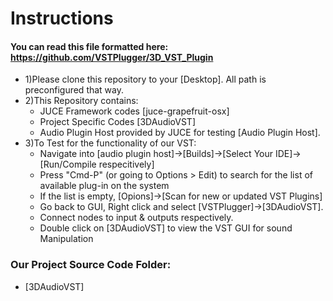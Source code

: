 # Instructions


#### You can read this file formatted here: https://github.com/VSTPlugger/3D_VST_Plugin 

- 1)Please clone this repository to your [Desktop]. All path is preconfigured that way.
- 2)This Repository contains:
	- JUCE Framework codes [juce-grapefruit-osx]
	- Project Specific Codes [3DAudioVST]
    - Audio Plugin Host provided by JUCE for testing [Audio Plugin Host]. 
- 3)To Test for the functionality of our VST: 
  	- Navigate into [audio plugin host]->[Builds]->[Select Your IDE]->[Run/Compile respecitively]
    - Press "Cmd-P" (or going to Options > Edit) to search for the list of available plug-in on the system
    - If the list is empty, [Opions]->[Scan for new or updated VST Plugins]
    - Go back to GUI, Right click and select [VSTPlugger]->[3DAudioVST].
    - Connect nodes to input & outputs respectively. 
    - Double click on [3DAudioVST] to view the VST GUI for sound Manipulation

### Our Project Source Code Folder: 
- [3DAudioVST]
